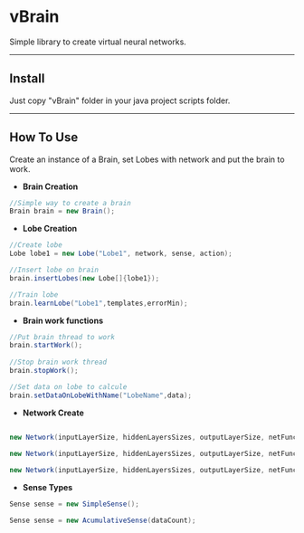 # vBrain
Simple library to create virtual neural networks.


---------------
## Install

Just copy "vBrain" folder in your java project scripts folder.

---------------
## How To Use

Create an instance of a Brain, set Lobes with network and put the brain to work.


* __Brain Creation__
```java
//Simple way to create a brain
Brain brain = new Brain();
```


* __Lobe Creation__
```java
//Create lobe
Lobe lobe1 = new Lobe("Lobe1", network, sense, action);

//Insert lobe on brain
brain.insertLobes(new Lobe[]{lobe1});

//Train lobe 
brain.learnLobe("Lobe1",templates,errorMin);
```


* __Brain work functions__
```java
//Put brain thread to work
brain.startWork();
		
//Stop brain work thread
brain.stopWork();

//Set data on lobe to calcule
brain.setDataOnLobeWithName("LobeName",data);
```


* __Network Create__
```java

new Network(inputLayerSize, hiddenLayersSizes, outputLayerSize, netFunction);
		
new Network(inputLayerSize, hiddenLayersSizes, outputLayerSize, netFunction, learnRate);

new Network(inputLayerSize, hiddenLayersSizes, outputLayerSize, netFunction, learnRate, momentum);
```


* __Sense Types__
```java
Sense sense = new SimpleSense();

Sense sense = new AcumulativeSense(dataCount);
```

